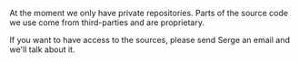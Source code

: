 At the moment we only have private repositories. Parts of the source code we use come from third-parties and are proprietary.

If you want to have access to the sources, please send Serge an email and we'll talk about it.
